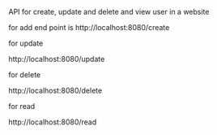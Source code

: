 API for create, update and delete and view user in a website

for add end point is 
http://localhost:8080/create

for update

http://localhost:8080/update

for delete

http://localhost:8080/delete

 for read

 http://localhost:8080/read